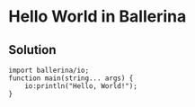 # Hello World in Ballerina

## Solution

```Ballerina
import ballerina/io;
function main(string... args) {
    io:println("Hello, World!");
}

```